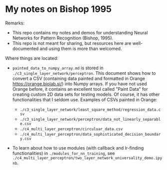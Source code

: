 # My notes on Bishop 1995

Remarks:

- This repo contains my notes and demos for understanding Neural Networks for Pattern Recognition (Bishop, 1995). 
- This repo is not meant for sharing, but resources here are well-documented and using them is more than welcomed. 

Where things are located:

- `painted_data_to_numpy_array.md` is stored in `./c3_single_layer_network/perceptron`. This document shows how to convert a CSV (containing data painted and formatted in Orange https://orange.biolab.si/) into Numpy arrays. If you have not used Orange before, it contains an excellent tool called "Paint Data" for creating custom 2D data sets for testing models. Of course, it has other functionalities that I seldom use. Examples of CSVs painted in Orange:
    - `./c3_single_layer_network/least_square_method/regression_data.csv`
    - `./c3_single_layer_network/perceptron/data_not_linearly_separable.csv`
    - `./c4_multi_layer_perceptron/circuluar_data.csv`
    - `./c4_multi_layer_perceptron/data_sophisticated_decision_boundary.csv`

- To learn about how to use modules (with callback and lr-finding functionalities) in `./modules_for_nn_training`, see `./c4_multi_layer_perceptron/two_layer_network_universality_demo.ipynb`.

